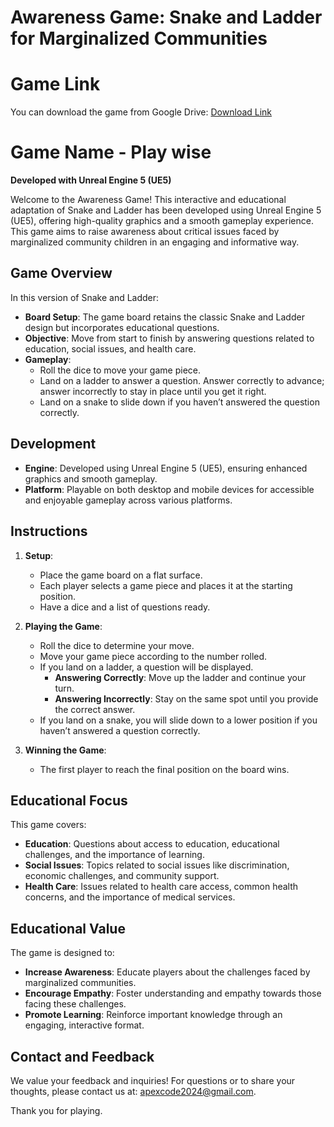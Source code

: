 # Awareness Game: Snake and Ladder for Marginalized Communities

# Game Link 
You can download the game from Google Drive: [Download Link](https://drive.google.com/your-shareable-link)

# Game Name - Play wise

**Developed with Unreal Engine 5 (UE5)**

Welcome to the Awareness Game! This interactive and educational adaptation of Snake and Ladder has been developed using Unreal Engine 5 (UE5), offering high-quality graphics and a smooth gameplay experience. This game aims to raise awareness about critical issues faced by marginalized community children in an engaging and informative way.

## Game Overview

In this version of Snake and Ladder:

- **Board Setup**: The game board retains the classic Snake and Ladder design but incorporates educational questions.
- **Objective**: Move from start to finish by answering questions related to education, social issues, and health care.
- **Gameplay**:
  - Roll the dice to move your game piece.
  - Land on a ladder to answer a question. Answer correctly to advance; answer incorrectly to stay in place until you get it right.
  - Land on a snake to slide down if you haven’t answered the question correctly.

## Development

- **Engine**: Developed using Unreal Engine 5 (UE5), ensuring enhanced graphics and smooth gameplay.
- **Platform**: Playable on both desktop and mobile devices for accessible and enjoyable gameplay across various platforms.

## Instructions

1. **Setup**:
   - Place the game board on a flat surface.
   - Each player selects a game piece and places it at the starting position.
   - Have a dice and a list of questions ready.

2. **Playing the Game**:
   - Roll the dice to determine your move.
   - Move your game piece according to the number rolled.
   - If you land on a ladder, a question will be displayed.
     - **Answering Correctly**: Move up the ladder and continue your turn.
     - **Answering Incorrectly**: Stay on the same spot until you provide the correct answer.
   - If you land on a snake, you will slide down to a lower position if you haven’t answered a question correctly.

3. **Winning the Game**:
   - The first player to reach the final position on the board wins.

## Educational Focus

This game covers:

- **Education**: Questions about access to education, educational challenges, and the importance of learning.
- **Social Issues**: Topics related to social issues like discrimination, economic challenges, and community support.
- **Health Care**: Issues related to health care access, common health concerns, and the importance of medical services.

## Educational Value

The game is designed to:

- **Increase Awareness**: Educate players about the challenges faced by marginalized communities.
- **Encourage Empathy**: Foster understanding and empathy towards those facing these challenges.
- **Promote Learning**: Reinforce important knowledge through an engaging, interactive format.

## Contact and Feedback

We value your feedback and inquiries! For questions or to share your thoughts, please contact us at: [apexcode2024@gmail.com](mailto:apexcode2024@gmail.com).

Thank you for playing.
